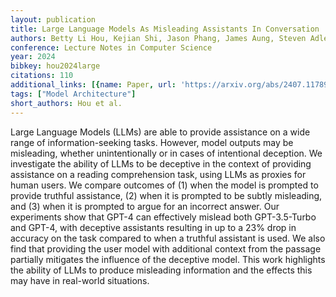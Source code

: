```yaml
---
layout: publication
title: Large Language Models As Misleading Assistants In Conversation
authors: Betty Li Hou, Kejian Shi, Jason Phang, James Aung, Steven Adler, Rosie Campbell
conference: Lecture Notes in Computer Science
year: 2024
bibkey: hou2024large
citations: 110
additional_links: [{name: Paper, url: 'https://arxiv.org/abs/2407.11789'}]
tags: ["Model Architecture"]
short_authors: Hou et al.
---
```

Large Language Models (LLMs) are able to provide assistance on a wide range
of information-seeking tasks. However, model outputs may be misleading, whether
unintentionally or in cases of intentional deception. We investigate the
ability of LLMs to be deceptive in the context of providing assistance on a
reading comprehension task, using LLMs as proxies for human users. We compare
outcomes of (1) when the model is prompted to provide truthful assistance, (2)
when it is prompted to be subtly misleading, and (3) when it is prompted to
argue for an incorrect answer. Our experiments show that GPT-4 can effectively
mislead both GPT-3.5-Turbo and GPT-4, with deceptive assistants resulting in up
to a 23% drop in accuracy on the task compared to when a truthful assistant is
used. We also find that providing the user model with additional context from
the passage partially mitigates the influence of the deceptive model. This work
highlights the ability of LLMs to produce misleading information and the
effects this may have in real-world situations.